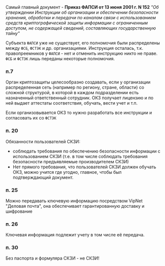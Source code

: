 
Самый главный документ - **Приказ ФАПСИ от 13 июня 2001 г. N 152** *"Об утверждении Инструкции об организации и обеспечении безопасности хранения, обработки и передачи по каналам связи с использованием средств криптографической защиты информации с ограниченным доступом, не содержащей сведений, составляющих государственную тайну"*

Субъекта `ФАПСИ` уже не существует, его полномочия были распределены между `ФСБ`, `ФСТЭК` и др. организациями. Инструкция осталась, т.к. правопреемников у `ФАПСИ` - нет и отменить инструкцию никто не праве. `ФСБ` и `ФСТЭК` лишь переданы некоторые полномочия.

### п.7

Орган криптозащиты целесообразно создавать, если у организации распределенная сеть (например по региону, стране, области) со сложной структурой, в которой в каждом подразделении есть назначенный ответственный сотрудник. ОКЗ получает лицензию и по ней выдает аттестаты соответствия, обучать, вести учет и т.п.

Если организовывается ОКЗ то нужно разработать все инструкции и согласовать их со `ФСТЭК`

### п. 20 

Обязанности пользователей СКЗИ:
- соблюдать требования по обеспечению безопасности информации с использованием СКЗИ (т.е. в том числе соблюдать требования безопасности предъявляемые производителем СКЗИ)
- Нет прямого требования, что пользователей СКЗИ должен обучать ОКЗ, можно учится где угодно, главное, чтобы был подтверждающий документ.

### п. 25

Можно передавать ключевую информацию посредством VipNet "Деловая почта", она обеспечивает гарантированную доставку и шифрование

### п. 26

Ключевая информация подлежит учету в том числе её передача.

### п. 30

Без паспорта и формуляра СКЗИ - не СКЗИ!



